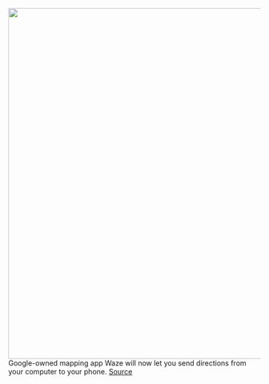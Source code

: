 <img src='https://cdn.vox-cdn.com/thumbor/aE-f5LCmtReQaYv9YdGfw9RPs_k=/0x0:1500x1000/1200x800/filters:focal(520x357:760x597)/cdn.vox-cdn.com/uploads/chorus_image/image/67372718/akrales_160517_1059_A_0113.0.0.jpg' width='700px' /><br/>
Google-owned mapping app Waze will now let you send directions from your computer to your phone.
<a href='https://www.theverge.com/2020/9/8/21427973/waze-send-directions-from-computer-web-browser-phone-ios-android-google'> Source <a/>